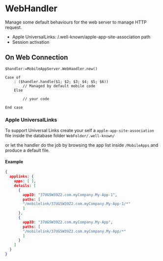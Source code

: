 <!-- Type your summary here -->
# WebHandler

Manage some default behaviours for the web server to manage HTTP request.

- Apple UniversalLinks: /.well-known/apple-app-site-association path
- Session activation

## On Web Connection

```4d
$handler:=MobileAppServer.WebHandler.new()

Case of
	: ($handler.handle($1; $2; $3; $4; $5; $6))
		// Managed by default mobile code
	Else

		// your code

End case
```

### Apple UniversalLinks

To support Universal Links create your self a `apple-app-site-association` file inside the database folder `WebFolder/.well-known/`

or let the handler do the job by browsing the app list inside `/MobileApps` and produce a default file.

#### Example

```json
{
  applinks: {
    apps: [ ],
    details: [
      {
        appID: "37UG5W39Z2.com.myCompany.My-App-1",
        paths: [
        "/mobilelink/37UG5W39Z2.com.myCompany.My-App-1/*"
        ]
      },
      {
        appID: "37UG5W39Z2.com.myCompany.My-App",
        paths: [
        "/mobilelink/37UG5W39Z2.com.myCompany.My-App/*"
        ]
      }
    ]
  }
}
```
